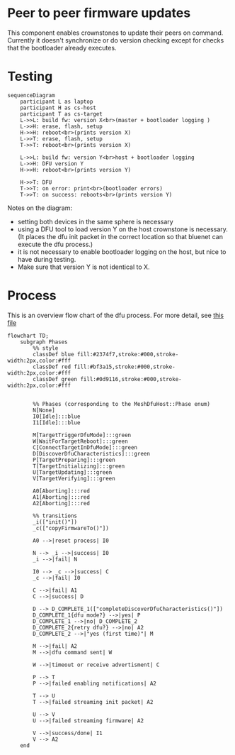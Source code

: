 # Peer to peer firmware updates

This component enables crownstones to update their peers on command.
Currently it doesn't synchronize or do version checking except for checks
that the bootloader already executes.


# Testing

```mermaid
sequenceDiagram
    participant L as laptop
    participant H as cs-host
    participant T as cs-target
    L->>L: build fw: version X<br>(master + bootloader logging )
    L->>H: erase, flash, setup
    H->>H: reboot<br>(prints version X)
    L->>T: erase, flash, setup
    T->>T: reboot<br>(prints version X)
    
    L->>L: build fw: version Y<br>host + bootloader logging
    L->>H: DFU version Y
    H->>H: reboot<br>(prints version Y)

    H->>T: DFU
    T->>T: on error: print<br>(bootloader errors)
    T->>T: on success: reboots<br>(prints version Y)
```

Notes on the diagram:
- setting both devices in the same sphere is necessary
- using a DFU tool to load version Y on the host crownstone is necessary. (It places the dfu init packet in the correct location so that bluenet can execute the dfu process.)
- it is not necessary to enable bootloader logging on the host, but nice to have during testing.
- Make sure that version Y is not identical to X.


# Process

This is an overview flow chart of the dfu process. For more detail, see [this file](P2P_DFU_PHASES.md)

```mermaid
flowchart TD;
    subgraph Phases
        %% style
        classDef blue fill:#2374f7,stroke:#000,stroke-width:2px,color:#fff
        classDef red fill:#bf3a15,stroke:#000,stroke-width:2px,color:#fff
        classDef green fill:#0d9116,stroke:#000,stroke-width:2px,color:#fff


        %% Phases (corresponding to the MeshDfuHost::Phase enum)
        N[None]
        I0[Idle]:::blue
        I1[Idle]:::blue

        M[TargetTriggerDfuMode]:::green
        W[WaitForTargetReboot]:::green
        C[ConnectTargetInDfuMode]:::green
        D[DiscoverDfuCharacteristics]:::green
        P[TargetPreparing]:::green
        T[TargetInitializing]:::green
        U[TargetUpdating]:::green
        V[TargetVerifying]:::green
        
        A0[Aborting]:::red
        A1[Aborting]:::red
        A2[Aborting]:::red
        
        %% transitions
        _i(["init()"])
        _c(["copyFirmwareTo()"])

        A0 -->|reset process| I0

        N --> _i -->|success| I0
        _i -->|fail| N

        I0 --> _c -->|success| C
        _c -->|fail| I0
        
        C -->|fail| A1
        C -->|success| D

        D --> D_COMPLETE_1(["completeDiscoverDfuCharacteristics()"])
        D_COMPLETE_1{dfu mode?} -->|yes| P
        D_COMPLETE_1 -->|no| D_COMPLETE_2
        D_COMPLETE_2{retry dfu?} -->|no| A2
        D_COMPLETE_2 -->|"yes (first time)"| M

        M -->|fail| A2
        M -->|dfu command sent| W

        W -->|timeout or receive advertisment| C

        P --> T
        P -->|failed enabling notifications| A2
        
        T --> U
        T -->|failed streaming init packet| A2
        
        U --> V
        U -->|failed streaming firmware| A2

        V -->|success/done| I1
        V --> A2
    end
```
